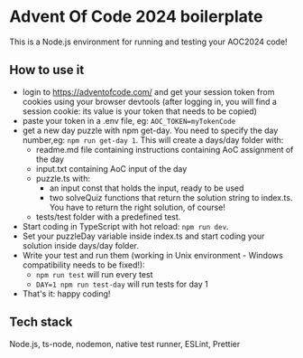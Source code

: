 # Advent Of Code 2024 boilerplate

This is a Node.js environment for running and testing your AOC2024 code!

## How to use it

- login to https://adventofcode.com/ and get your session token from cookies using your browser devtools (after logging in, you will find a session cookie: its value is your token that needs to be copied)
- paste your token in a .env file, eg: `AOC_TOKEN=myTokenCode`
- get a new day puzzle with npm get-day. You need to specify the day number,eg: `npm run get-day 1`.
  This will create a days/day folder with:
  - readme.md file containing instructions containing AoC assignment of the day
  - input.txt containing AoC input of the day
  - puzzle.ts with:
    - an input const that holds the input, ready to be used
    - two solveQuiz functions that return the solution string to index.ts. You have to return the right solution, of course!
  - tests/test folder with a predefined test.
- Start coding in TypeScript with hot reload: `npm run dev`.
- Set your puzzleDay variable inside index.ts and start coding your solution inside days/day folder.
- Write your test and run them (working in Unix environment - Windows compatibility needs to be fixed!):
  - `npm run test` will run every test
  - `DAY=1 npm run test-day` will run tests for day 1
- That's it: happy coding!

## Tech stack

Node.js, ts-node, nodemon, native test runner, ESLint, Prettier
